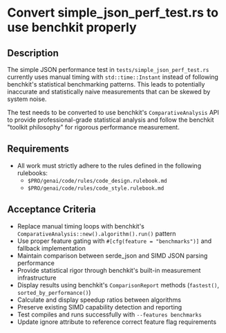 # Convert simple_json_perf_test.rs to use benchkit properly

## Description

The simple JSON performance test in `tests/simple_json_perf_test.rs` currently uses manual timing with `std::time::Instant` instead of following benchkit's statistical benchmarking patterns. This leads to potentially inaccurate and statistically naive measurements that can be skewed by system noise.

The test needs to be converted to use benchkit's `ComparativeAnalysis` API to provide professional-grade statistical analysis and follow the benchkit "toolkit philosophy" for rigorous performance measurement.

## Requirements

-   All work must strictly adhere to the rules defined in the following rulebooks:
    -   `$PRO/genai/code/rules/code_design.rulebook.md`
    -   `$PRO/genai/code/rules/code_style.rulebook.md`

## Acceptance Criteria

-   Replace manual timing loops with benchkit's `ComparativeAnalysis::new().algorithm().run()` pattern
-   Use proper feature gating with `#[cfg(feature = "benchmarks")]` and fallback implementation
-   Maintain comparison between serde_json and SIMD JSON parsing performance
-   Provide statistical rigor through benchkit's built-in measurement infrastructure
-   Display results using benchkit's `ComparisonReport` methods (`fastest()`, `sorted_by_performance()`)
-   Calculate and display speedup ratios between algorithms
-   Preserve existing SIMD capability detection and reporting
-   Test compiles and runs successfully with `--features benchmarks`
-   Update ignore attribute to reference correct feature flag requirements